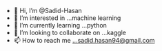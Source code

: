 - 👋 Hi, I’m @Sadid-Hasan
- 👀 I’m interested in ...machine learning
- 🌱 I’m currently learning ...python
- 💞️ I’m looking to collaborate on ...kaggle
- 📫 How to reach me ...sadid.hasan94@gmail.com

<!---
Sadid-Hasan/Sadid-Hasan is a ✨ special ✨ repository because its `README.md` (this file) appears on your GitHub profile.
You can click the Preview link to take a look at your changes.
--->
